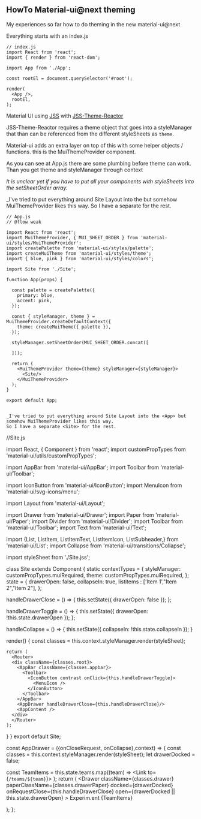 ## HowTo Material-ui@next theming

My experiences so far how to do theming in the new material-ui@next

Everything starts with an index.js

```
// index.js
import React from 'react';
import { render } from 'react-dom';

import App from './App';

const rootEl = document.querySelector('#root');

render(
  <App />,
  rootEl,
);

```

Material UI using [JSS]() with [JSS-Theme-Reactor](https://www.npmjs.com/package/jss-theme-reactor)

JSS-Theme-Reactor requires a theme object that goes into a styleManager that than can be referenced 
from the different styleSheets as `theme`.

Material-ui adds an extra layer on top of this  with some helper objects / functions. this is the MuiThemeProvider component.

As you can see at App.js there are some plumbing before theme can work.
Than you get theme and styleManager through context

_It is unclear yet if you have to put all your components with styleSheets into the
setSheetOrder array._

_I've tried to put everything around Site Layout into the <App> but somehow MuiThemeProvider likes this way.
So I have a separate <Site> for the rest.


```
// App.js
// @flow weak

import React from 'react';
import MuiThemeProvider, { MUI_SHEET_ORDER } from 'material-ui/styles/MuiThemeProvider';
import createPalette from 'material-ui/styles/palette';
import createMuiTheme from 'material-ui/styles/theme';
import { blue, pink } from 'material-ui/styles/colors';

import Site from './Site';

function App(props) {

  const palette = createPalette({
    primary: blue,
    accent: pink,
  });

  const { styleManager, theme } = MuiThemeProvider.createDefaultContext({
    theme: createMuiTheme({ palette }),
  });

  styleManager.setSheetOrder(MUI_SHEET_ORDER.concat([

  ]));

  return (
    <MuiThemeProvider theme={theme} styleManager={styleManager}>
      <Site/>
    </MuiThemeProvider>
  );
}

export default App;


_I've tried to put everything around Site Layout into the <App> but somehow MuiThemeProvider likes this way.
So I have a separate <Site> for the rest.
```
//Site.js

import React, { Component } from 'react';
import customPropTypes from 'material-ui/utils/customPropTypes';

import AppBar from 'material-ui/AppBar';
import Toolbar from 'material-ui/Toolbar';

import IconButton from 'material-ui/IconButton';
import MenuIcon from 'material-ui/svg-icons/menu';

import Layout from 'material-ui/Layout';

import Drawer from 'material-ui/Drawer';
import Paper from 'material-ui/Paper';
import Divider from 'material-ui/Divider';
import Toolbar from 'material-ui/Toolbar';
import Text from 'material-ui/Text';

import {List, ListItem, ListItemText, ListItemIcon, ListSubheader,} from 'material-ui/List';
import Collapse from 'material-ui/transitions/Collapse';

import styleSheet from './Site.jss';

class Site extends Component {
  static contextTypes = {
    styleManager: customPropTypes.muiRequired,
    theme: customPropTypes.muiRequired,
  };
  state = {
    drawerOpen: false,
    collapseIn: true,
    listitems : ['Item 1',"Item 2","Item 2"],
  };

  handleDrawerClose = () => {
    this.setState({ drawerOpen: false });
  };

  handleDrawerToggle = () => {
    this.setState({ drawerOpen: !this.state.drawerOpen });
  };

  handleCollapse = () => {
    this.setState({ collapseIn: !this.state.collapseIn });
  }

  render() {
    const classes = this.context.styleManager.render(styleSheet);

    return (
      <Router>
      <div className={classes.root}>
        <AppBar className={classes.appbar}>
          <Toolbar>
            <IconButton contrast onClick={this.handleDrawerToggle}>
              <MenuIcon />
            </IconButton>
          </Toolbar>
        </AppBar>
        <AppDrawer handleDrawerClose={this.handleDrawerClose}/>
        <AppContent />
      </div>
      </Router>
    );
  }
}
export default Site;


const AppDrawer = ({onCloseRequest, onCollapse},context) => {
  const classes = this.context.styleManager.render(styleSheet);
  let drawerDocked = false;

  const TeamItems = this.state.teams.map((team) =>
    <ListItem key={team.toString()} className={classes.listitem} button dense onClick={this.handleDrawerClose}>
        <Link to={`/teams/${team}`}><ListItemText primary={team} /></Link>
    </ListItem>
  );
  return (
    <Drawer
      className={classes.drawer}
      paperClassName={classes.drawerPaper}
      docked={drawerDocked}
      onRequestClose={this.handleDrawerClose}
      open={drawerDocked || this.state.drawerOpen}
    >
      <Toolbar>
        <Text type="title">Experim.ent</Text>
        <Divider absolute />
      </Toolbar>
      <List>
        <ListItem button onClick={this.handleCollapse}>
          <ListItemText primary="My Teams" />
        </ListItem>
        <Collapse in={this.state.collapseIn} transitionDuration="auto" unmountOnExit>
          {TeamItems}
        </Collapse>
      </List>
    </Drawer>

  );
};
